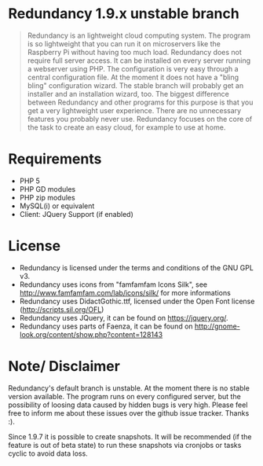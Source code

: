 Redundancy  1.9.x unstable branch
=================================
> Redundancy is an lightweight cloud computing system. The program is so lightweight that you can run it on microservers like the Raspberry Pi without having too much load.
Redundancy does not require full server access. It can be installed on every server running a webserver using PHP. The configuration is very easy through a central configuration file. At the moment it does not have a "bling bling" configuration wizard. The stable branch will probably get an installer and an installation wizard, too. The biggest difference between Redundancy and other programs for this purpose is that you get a very lightweight user
experience. There are no unnecessary features you probably never use. Redundancy focuses on the core of the task to create an easy cloud, for example to use at home.



Requirements
============

- PHP 5
- PHP GD modules
- PHP zip modules
- MySQL(i) or equivalent
- Client: JQuery Support (if enabled)

License
=======

- Redundancy is licensed under the terms and conditions of the GNU GPL v3.
- Redundancy uses icons from "famfamfam Icons Silk", see http://www.famfamfam.com/lab/icons/silk/ for more informations
- Redundancy uses DidactGothic.ttf, licensed under the Open Font license (http://scripts.sil.org/OFL) 
- Redundancy uses JQuery, it can be found on https://jquery.org/.
- Redundancy uses parts of Faenza, it can be found on http://gnome-look.org/content/show.php?content=128143

Note/ Disclaimer
================

Redundancy's default branch is unstable. At the moment there is no stable version available. The program runs on every configured server, but the possibility of loosing data caused by hidden bugs is very high. Please feel free to inform me about these issues over the github issue tracker. Thanks :).

Since 1.9.7 it is possible to create snapshots. It will be recommended (if the feature is out of beta state) to run these snapshots via cronjobs or tasks cyclic to avoid data loss.
